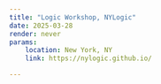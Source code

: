 ```yaml
---
title: "Logic Workshop, NYLogic" 
date: 2025-03-28
render: never
params:
    location: New York, NY
    link: https://nylogic.github.io/

---
```

